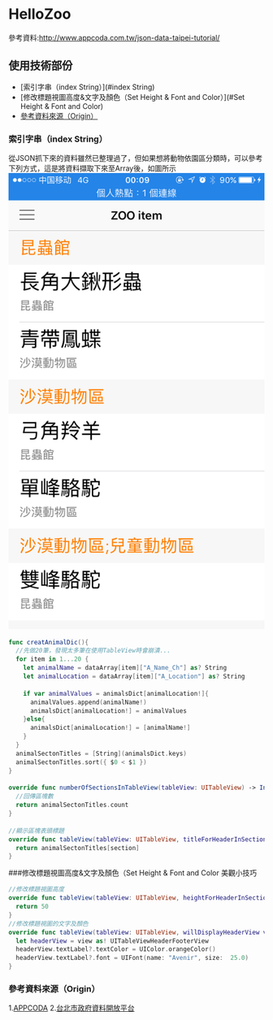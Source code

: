 # HelloZoo
參考資料:http://www.appcoda.com.tw/json-data-taipei-tutorial/

## 使用技術部份
* [索引字串（index String）](#index String)
* [修改標題視圖高度&文字及顏色（Set Height & Font and Color）](#Set Height & Font and Color)
* [參考資料來源（Origin）](#Origin)

### 索引字串（index String）
從JSON抓下來的資料雖然已整理過了，但如果想將動物依園區分類時，可以參考下列方式，這是將資料擷取下來至Array後，如圖所示
![screenshot](https://github.com/ghostwolf90/HelloZoo/blob/master/image/EM_001.png)
```swift
func creatAnimalDic(){
  //先做20筆，發現太多筆在使用TableView時會崩潰...
  for item in 1...20 {
    let animalName = dataArray[item]["A_Name_Ch"] as? String
    let animalLocation = dataArray[item]["A_Location"] as? String
            
    if var animalValues = animalsDict[animalLocation!]{
      animalValues.append(animalName!)
      animalsDict[animalLocation!] = animalValues
    }else{
      animalsDict[animalLocation!] = [animalName!]
    }
  }
  animalSectonTitles = [String](animalsDict.keys)
  animalSectonTitles.sort({ $0 < $1 })    
}

override func numberOfSectionsInTableView(tableView: UITableView) -> Int {
  //回傳區塊數
  return animalSectonTitles.count
}
    
//顯示區塊表頭標題
override func tableView(tableView: UITableView, titleForHeaderInSection section: Int) -> String? {
  return animalSectonTitles[section]
}
```

###修改標題視圖高度&文字及顏色（Set Height & Font and Color
美觀小技巧
```swift
//修改標題視圖高度
override func tableView(tableView: UITableView, heightForHeaderInSection section: Int) -> CGFloat {
  return 50
}
//修改標題視圖的文字及顏色
override func tableView(tableView: UITableView, willDisplayHeaderView view: UIView, forSection section: Int) {
  let headerView = view as! UITableViewHeaderFooterView
  headerView.textLabel?.textColor = UIColor.orangeColor()
  headerView.textLabel?.font = UIFont(name: "Avenir", size:  25.0)
}
```

### 參考資料來源（Origin）
1.[APPCODA]( http://www.appcoda.com.tw/json-data-taipei-tutorial/)
2.[台北市政府資料開放平台](http://data.taipei/)
